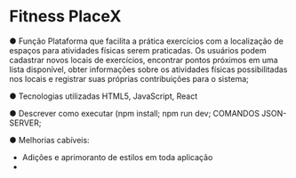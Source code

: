 # Fitness PlaceX

● Função
Plataforma que facilita a prática exercícios com a localização de espaços para atividades físicas serem praticadas. Os usuários podem cadastrar novos locais de exercícios,
encontrar pontos próximos em uma lista disponível, obter informações sobre os atividades físicas possibilitadas nos locais e registrar suas próprias contribuições para o sistema;

● Tecnologias utilizadas
HTML5, JavaScript, React

● Descrever como executar (npm install; npm run dev; COMANDOS JSON-SERVER;

● Melhorias cabíveis:
- Adições e aprimoranto de estilos em toda aplicação
- 
